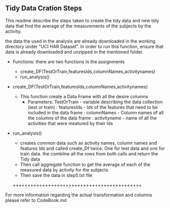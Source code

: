 ## Tidy Data Cration Steps

This readme describe the steps taken to create the tidy data and new tidy data that find the average of the measurements of the subjects by the activity.

the data the used in the analysis are already downloaded in the working directory under "UCI HAR Dataset". In order to run this function, ensure that data is already downloaded and unzipped in the mentioned folder.

- Functions: there are two functions in the assignments
  - create_DF(TestOrTrain,featuresIds,columnNames,activitynames)
  - run_analysis()
    
  
- create_DF(TestOrTrain,featuresIds,columnNames,activitynames)
  - This function create a Data Frame with all the desire columns
    - Parameters: TestOrTrain  - variable describing the data collection (test or train)
                : featuresIds  - Ids of the features that need to be included in the data frame
                : columnNames  - Column names of all the columns of the data frame
                : activityname - name of all the activities that were meatured by their Ids
                
- run_analysis()
  - creates common data such as activity names, column names and features Ids and called create_Df twice. One for test data and one for train data. the combilne all the rows from both calls and return the Tidy data
  - Then call aggregate function to get the average of each of the measured data by activity for the subjects
  - Then save the data in step5.txt file
  
  ++++++++++++++++++++++++++++++++++++++++++++
  
For more information regarding the actual transformation and columns please refer to CodeBook.md